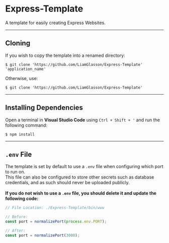 # Express-Template
A template for easily creating Express Websites.

___
Cloning
---

If you wish to copy the template into a renamed directory:
```shell
$ git clone 'https://github.com/LiamGlasson/Express-Template' 'application_name'
```
Otherwise, use:
```shell
$ git clone 'https://github.com/LiamGlasson/Express-Template'
```
___
Installing Dependencies
---

Open a terminal in **Visual Studio Code** using `Ctrl + Shift + '` and run the following command:
```
$ npm install
```

___
`.env` File
---
The template is set by default to use a `.env` file when configuring which port to run on.
<br>This file can also be configured to store other secrets such as database credentials, and as such should never be uploaded publicly. <br>
<br>**If you do not wish to use a `.env` file, you should delete it and update the following code:**

```js
// File Location: ./Express-Template/bin/www

// Before:
const port = normalizePort(process.env.PORT);

// After:
const port = normalizePort(3000);
```
